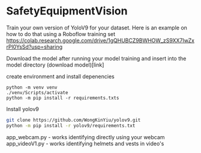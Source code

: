 # SafetyEquipmentVision

Train your own version of YoloV9 for your dataset. Here is an example on how to do that using a Roboflow training set
https://colab.research.google.com/drive/1gQHUBCZ9BWHOW_zS9XX7IwZxrPl0YsSd?usp=sharing

Download the model after running your model training and insert into the model directory
(download model)[link]

create environment and install depenencies
```
python -m venv venv
./venv/Scripts/activate
python -m pip install -r requirements.txts
```

Install yolov9
```bash
git clone https://github.com/WongKinYiu/yolov9.git
python -m pip install -r yolov9/requirements.txt
```

app_webcam.py - works identifying directly using your webcam
app_videoV1.py - works identifying helmets and vests in video's
